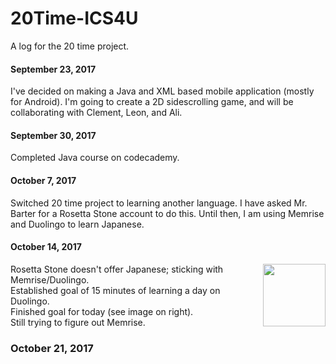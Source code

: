 # 20Time-ICS4U
A log for the 20 time project.

#### September 23, 2017
I've decided on making a Java and XML based mobile application (mostly for Android). I'm going to create a 2D sidescrolling game, and will be collaborating with Clement, Leon, and Ali.  

#### September 30, 2017
Completed Java course on codecademy.  

#### October 7, 2017
Switched 20 time project to learning another language. I have asked Mr. Barter for a Rosetta Stone account to do this. Until then, I am using Memrise and Duolingo to learn Japanese.  

#### October 14, 2017
<img src="https://i.imgur.com/N3pTy7N.png" width=100 align=right>Rosetta Stone doesn't offer Japanese; sticking with Memrise/Duolingo.  
Established goal of 15 minutes of learning a day on Duolingo.  
Finished goal for today (see image on right).  
Still trying to figure out Memrise.  

### October 21, 2017
